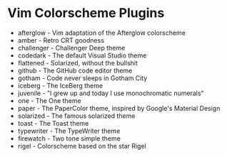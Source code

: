 # Vim Colorscheme Plugins

* afterglow - Vim adaptation of the Afterglow colorscheme
* amber - Retro CRT goodness
* challenger - Challenger Deep theme
* codedark - The default Visual Studio theme
* flattened - Solarized, without the bullshit
* github - The GitHub code editor theme
* gotham - Code never sleeps in Gotham City
* iceberg - The IceBerg theme
* juvenile - "I grew up and today I use monochromatic numerals"
* one - The One theme
* paper - The PaperColor theme, inspired by Google's Material Design
* solarized - The famous solarized theme
* toast - The Toast theme
* typewriter - The TypeWriter theme
* firewatch - Two tone simple theme
* rigel - Colorscheme based on the star Rigel
